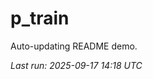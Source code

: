 # p_train

Auto-updating README demo.

<!--START_SECTION:status-->
_Last run: 2025-09-17 14:18 UTC_
<!--END_SECTION:status-->







































































































































































































































































































































































































































































































































































































































































